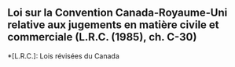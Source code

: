 ## Loi sur la Convention Canada-Royaume-Uni relative aux jugements en matière civile et commerciale (L.R.C. (1985), ch. C-30)
  *[L.R.C.]: Lois révisées du Canada
